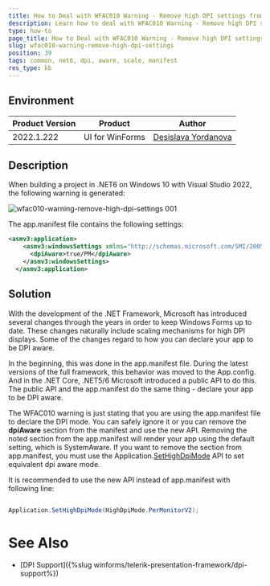 ```yaml
---
title: How to Deal with WFAC010 Warning - Remove high DPI settings from app.manifest file and configure via Application.SetHighDpiMode API or project property  
description: Learn how to deal with WFAC010 Warning - Remove high DPI settings from app.manifest file and configure via Application.SetHighDpiMode API or project property
type: how-to 
page_title: How to Deal with WFAC010 Warning - Remove high DPI settings from app.manifest file and configure via Application.SetHighDpiMode API or project property
slug: wfac010-warning-remove-high-dpi-settings
position: 39
tags: common, net6, dpi, aware, scale, manifest
res_type: kb
---
```


## Environment
 
|Product Version|Product|Author|
|----|----|----|
|2022.1.222|UI for WinForms|[Desislava Yordanova](https://www.telerik.com/blogs/author/desislava-yordanova)|


## Description

When building a project in .NET6 on Windows 10 with Visual Studio 2022, the following warning is generated:

![wfac010-warning-remove-high-dpi-settings 001](images/wfac010-warning-remove-high-dpi-settings001.png)

The app.manifest file contains the following settings:

````XML
<asmv3:application>
    <asmv3:windowsSettings xmlns="http://schemas.microsoft.com/SMI/2005/WindowsSettings">
      <dpiAware>true/PM</dpiAware>
    </asmv3:windowsSettings>
  </asmv3:application>

````

## Solution

With the development of the .NET Framework, Microsoft has introduced several changes through the years in order to keep Windows Forms up to date. These changes naturally include scaling mechanisms for high DPI displays. Some of the changes regard to how you can declare your app to be DPI aware. 

In the beginning, this was done in the app.manifest file. During the latest versions of the full framework, this behavior was moved to the App.config. And in the .NET Core, .NET5/6 Microsoft introduced a public API to do this. The public API and the app.manifest do the same thing - declare your app to be DPI aware.

The WFAC010 warning is just stating that you are using the app.manifest file to declare the DPI mode. You can safely ignore it or you can remove the **dpiAware** section from the manifest and use the new API. Removing the noted section from the app.manifest will render your app using the default setting, which is SystemAware. If you want to remove the section from app.manifest, you must use the Application.[SetHighDpiMode](https://docs.microsoft.com/en-us/dotnet/api/system.windows.forms.application.sethighdpimode?view=windowsdesktop-6.0) API to set equivalent dpi aware mode.

It is recommended to use the new API instead of app.manifest with following line:

````C#  
          
Application.SetHighDpiMode(HighDpiMode.PerMonitorV2);

````

# See Also

* [DPI Support]({%slug winforms/telerik-presentation-framework/dpi-support%})
